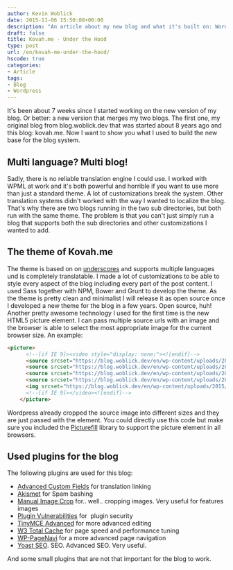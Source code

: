 ```yaml
---
author: Kevin Woblick
date: 2015-11-06 15:50:08+00:00
description: "An article about my new blog and what it's built on: Wordpress and a lot of work."
draft: false
title: Kovah.me - Under the Hood
type: post
url: /en/kovah-me-under-the-hood/
hscode: true
categories:
- Article
tags:
- Blog
- Wordpress
---
```


It's been about 7 weeks since I started working on the new version of my blog. Or better: a new version that merges my two blogs. The first one, my original blog from blog.woblick.dev that was started about 8 years ago and this blog: kovah.me.
Now I want to show you what I used to build the new base for the blog system.

## Multi language? Multi blog!

Sadly, there is no reliable translation engine I could use. I worked with WPML at work and it's both powerful and horrible if you want to use more than just a standard theme. A lot of customizations break the system. Other translation systems didn't worked with the way I wanted to localize the blog. That's why there are two blogs running in the two sub directories, but both run with the same theme. The problem is that you can't just simply run a blog that supports both the sub directories and other customizations I wanted to add.

## The theme of Kovah.me

The theme is based on on [underscores](http://underscores.me/) and supports multiple languages und is completely translatable. I made a lot of customizations to be able to style every aspect of the blog including every part of the post content. I used Sass together with NPM, Bower and Grunt to develop the theme.
As the theme is pretty clean and minimalist I will release it as open source once I developed a new theme for the blog in a few years. Open source, huh!
Another pretty awesome technology I used for the first time is the new HTML5 picture element. I can pass multiple source urls with an image and the browser is able to select the most appropriate image for the current browser size. An example:

```html
<picture>
      <!--[if IE 9]><video style="display: none;"><![endif]-->
      <source srcset="https://blog.woblick.dev/en/wp-content/uploads/2015/07/3097846143-544x300.jpeg" media="(max-width: 543px)">
      <source srcset="https://blog.woblick.dev/en/wp-content/uploads/2015/07/3097846143-992x380.jpeg" media="(min-width: 544px) and (max-width: 991px)">
      <source srcset="https://blog.woblick.dev/en/wp-content/uploads/2015/07/3097846143-1200x420.jpeg" media="(min-width: 992px) and (max-width: 1199px)">
      <source srcset="https://blog.woblick.dev/en/wp-content/uploads/2015/07/3097846143-1410x480.jpeg" media="(min-width: 1200px)">
      <img srcset="https://blog.woblick.dev/en/wp-content/uploads/2015/07/3097846143-1200x420.jpeg" alt="">
      <!--[if IE 9]></video><![endif]-->
    </picture>
```

Wordpress already cropped the source image into different sizes and they are just passed with the element. You could directly use this code but make sure you included the [Picturefill](http://scottjehl.github.io/picturefill/) library to support the picture element in all browsers.

## Used plugins for the blog

The following plugins are used for this blog:

* [Advanced Custom Fields](https://wordpress.org/plugins/advanced-custom-fields/) for translation linking
* [Akismet](https://wordpress.org/plugins/akismet/) for Spam bashing
* [Manual Image Crop](https://wordpress.org/plugins/manual-image-crop/) for.. well.. cropping images. Very useful for features images
* [Plugin Vulnerabilities](https://wordpress.org/plugins/plugin-vulnerabilities/) for  plugin security
* [TinyMCE Advanced](https://wordpress.org/plugins/tinymce-advanced/) for more advanced editing
* [W3 Total Cache](https://wordpress.org/plugins/w3-total-cache/) for page speed and performance tuning
* [WP-PageNavi](https://wordpress.org/plugins/wp-pagenavi/) for a more advanced page navigation
* [Yoast SEO](https://wordpress.org/plugins/wordpress-seo/). SEO. Advanced SEO. Very useful.

And some small plugins that are not that important for the blog to work.
